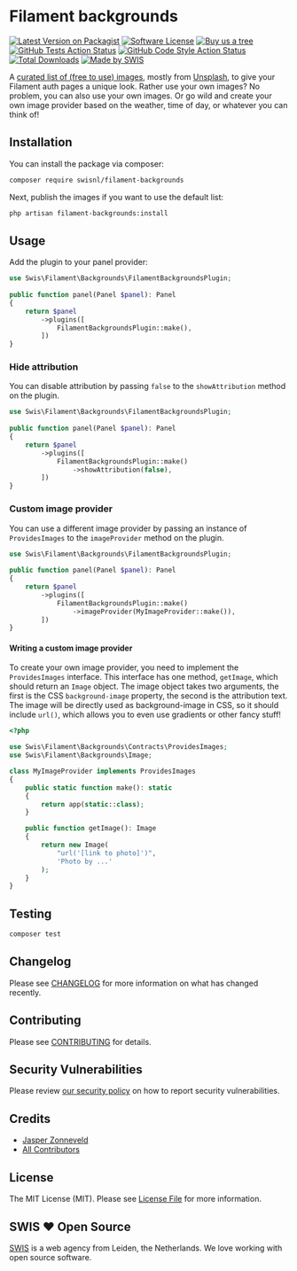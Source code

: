 # Filament backgrounds

[![Latest Version on Packagist](https://img.shields.io/packagist/v/swisnl/filament-backgrounds.svg?style=flat-square)](https://packagist.org/packages/swisnl/filament-backgrounds)
[![Software License](https://img.shields.io/badge/license-MIT-brightgreen.svg?style=flat-square)](LICENSE.md)
[![Buy us a tree](https://img.shields.io/badge/Treeware-%F0%9F%8C%B3-lightgreen.svg?style=flat-square)](https://plant.treeware.earth/swisnl/filament-backgrounds)
[![GitHub Tests Action Status](https://img.shields.io/github/actions/workflow/status/swisnl/filament-backgrounds/run-tests.yml?branch=main&label=tests&style=flat-square)](https://github.com/swisnl/filament-backgrounds/actions?query=workflow%3Arun-tests+branch%3Amain)
[![GitHub Code Style Action Status](https://img.shields.io/github/actions/workflow/status/swisnl/filament-backgrounds/fix-php-code-style-issues.yml?branch=main&label=code%20style&style=flat-square)](https://github.com/swisnl/filament-backgrounds/actions?query=workflow%3A"Fix+PHP+code+style+issues"+branch%3Amain)
[![Total Downloads](https://img.shields.io/packagist/dt/swisnl/filament-backgrounds.svg?style=flat-square)](https://packagist.org/packages/swisnl/filament-backgrounds)
[![Made by SWIS](https://img.shields.io/badge/%F0%9F%9A%80-made%20by%20SWIS-%230737A9.svg?style=flat-square)](https://www.swis.nl)

A [curated list of (free to use) images](resources/images/curated-by-swis), mostly from [Unsplash](https://unsplash.com/), to give your Filament auth pages a unique look. Rather use your own images? No problem, you can also use your own images. Or go wild and create your own image provider based on the weather, time of day, or whatever you can think of!

## Installation

You can install the package via composer:

```bash
composer require swisnl/filament-backgrounds
```

Next, publish the images if you want to use the default list:

```bash
php artisan filament-backgrounds:install
```

## Usage

Add the plugin to your panel provider:

```php
use Swis\Filament\Backgrounds\FilamentBackgroundsPlugin;
 
public function panel(Panel $panel): Panel
{
    return $panel
        ->plugins([
            FilamentBackgroundsPlugin::make(),
        ])
}
```

### Hide attribution

You can disable attribution by passing `false` to the `showAttribution` method on the plugin.

```php
use Swis\Filament\Backgrounds\FilamentBackgroundsPlugin;
 
public function panel(Panel $panel): Panel
{
    return $panel
        ->plugins([
            FilamentBackgroundsPlugin::make()
                ->showAttribution(false),
        ])
}
```

### Custom image provider

You can use a different image provider by passing an instance of `ProvidesImages` to the `imageProvider` method on the plugin.

```php
use Swis\Filament\Backgrounds\FilamentBackgroundsPlugin;
 
public function panel(Panel $panel): Panel
{
    return $panel
        ->plugins([
            FilamentBackgroundsPlugin::make()
                ->imageProvider(MyImageProvider::make()),
        ])
}
```

#### Writing a custom image provider

To create your own image provider, you need to implement the `ProvidesImages` interface. This interface has one method, `getImage`, which should return an `Image` object. The image object takes two arguments, the first is the CSS `background-image` property, the second is the attribution text. The image will be directly used as background-image in CSS, so it should include `url()`, which allows you to even use gradients or other fancy stuff!

```php
<?php

use Swis\Filament\Backgrounds\Contracts\ProvidesImages;
use Swis\Filament\Backgrounds\Image;

class MyImageProvider implements ProvidesImages
{
    public static function make(): static
    {
        return app(static::class);
    }

    public function getImage(): Image
    {
        return new Image(
            "url('[link to photo]')",
            'Photo by ...'
        );
    }
}
```

## Testing

```bash
composer test
```

## Changelog

Please see [CHANGELOG](CHANGELOG.md) for more information on what has changed recently.

## Contributing

Please see [CONTRIBUTING](.github/CONTRIBUTING.md) for details.

## Security Vulnerabilities

Please review [our security policy](../../security/policy) on how to report security vulnerabilities.

## Credits

- [Jasper Zonneveld](https://github.com/JaZo)
- [All Contributors](../../contributors)

## License

The MIT License (MIT). Please see [License File](LICENSE.md) for more information.

## SWIS :heart: Open Source

[SWIS](https://www.swis.nl) is a web agency from Leiden, the Netherlands. We love working with open source software. 

